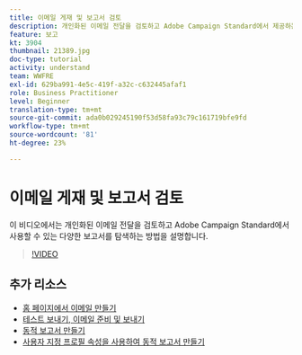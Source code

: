 ```yaml
---
title: 이메일 게재 및 보고서 검토
description: 개인화된 이메일 전달을 검토하고 Adobe Campaign Standard에서 제공하는 다양한 보고서를 살펴볼 수 있습니다.
feature: 보고
kt: 3904
thumbnail: 21389.jpg
doc-type: tutorial
activity: understand
team: WWFRE
exl-id: 629ba991-4e5c-419f-a32c-c632445afaf1
role: Business Practitioner
level: Beginner
translation-type: tm+mt
source-git-commit: ada0b029245190f53d58fa93c79c161719bfe9fd
workflow-type: tm+mt
source-wordcount: '81'
ht-degree: 23%

---
```


# 이메일 게재 및 보고서 검토

이 비디오에서는 개인화된 이메일 전달을 검토하고 Adobe Campaign Standard에서 사용할 수 있는 다양한 보고서를 탐색하는 방법을 설명합니다.

>[!VIDEO](https://video.tv.adobe.com/v/21389?quality=12)

## 추가 리소스

* [홈 페이지에서 이메일 만들기](/help/communication-channels/email/create-email-from-homepage.md)
* [테스트 보내기, 이메일 준비 및 보내기](/help/communication-channels/email/sending-test-preparing-sending-email.md)
* [동적 보고서 만들기](/help/reporting/creating-a-dynamic-report.md)
* [사용자 지정 프로필 속성을 사용하여 동적 보고서 만들기](/help/reporting/custom-profile-attributes-dynamic-reports.md)
